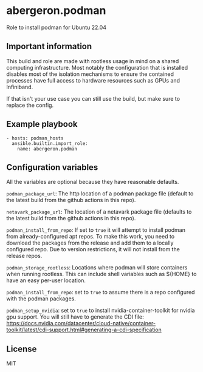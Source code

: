 abergeron.podman
=========

Role to install podman for Ubuntu 22.04

Important information
---------------------

This build and role are made with rootless usage in mind on a shared
computing infrastructure. Most notably the configuration that is
installed disables most of the isolation mechanisms to ensure the
contained processes have full access to hardware resources such as
GPUs and Infiniband.

If that isn't your use case you can still use the build, but make sure
to replace the config.

Example playbook
----------------

    - hosts: podman_hosts
      ansible.builtin.import_role:
        name: abergeron.podman


Configuration variables
-----------------------

All the variables are optional because they have reasonable defaults.

`podman_package_url`: The http location of a podman package file (default to the latest build from the github actions in this repo).

`netavark_package_url`: The location of a netavark package file (defaults to the latest build from the github actions in this repo).

`podman_install_from_repo`: If set to `true` it will attempt to install podman from already-configured apt repos. To make this work, you need to download the packages from the release and add them to a locally configured repo. Due to version restrictions, it will not install from the release repos.

`podman_storage_rootless`: Locations where podman will store
containers when running rootless. This can include shell variables
such as ${HOME} to have an easy per-user location.

`podman_install_from_repo`: set to `true` to assume there is a repo configured with the podman packages.

`podman_setup_nvidia`: set to `true` to install nvidia-container-toolkit for nvidia gpu support. You will still have to generate the CDI file: https://docs.nvidia.com/datacenter/cloud-native/container-toolkit/latest/cdi-support.html#generating-a-cdi-specification


License
-------

MIT
